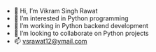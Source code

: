 - 👋 Hi, I’m Vikram Singh Rawat
- 👀 I’m interested in Python programming
- 🌱 I’m working in Python backend development
- 💞️ I’m looking to collaborate on Python projects
- 📫 vsrawat12@ymail.com

<!---
Vicky18rawat/Vicky18rawat is a ✨ special ✨ repository because its `README.md` (this file) appears on your GitHub profile.
You can click the Preview link to take a look at your changes.
--->
